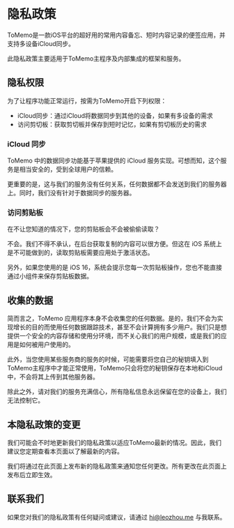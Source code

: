 # 隐私政策

ToMemo是一款iOS平台的超好用的常用内容备忘、短时内容记录的便签应用，并支持多设备iCloud同步。

此隐私政策主要适用于ToMemo主程序及内部集成的框架和服务。

## 隐私权限
为了让程序功能正常运行，按需为ToMemo开启下列权限：
- iCloud同步：通过iCloud将数据同步到其他的设备，如果有多设备的需求
- 访问剪切板：获取剪切板并保存到短时记忆，如果有剪切板历史的需求

### iCloud 同步

ToMemo 中的数据同步功能基于苹果提供的 iCloud 服务实现。可想而知，这个服务是相当安全的，受到全球用户的信赖。

更重要的是，这与我们的服务没有任何关系，任何数据都不会发送到我们的服务器上。同时，我们没有针对于数据同步的服务器。

### 访问剪贴板

在不让您知道的情况下，您的剪贴板会不会被偷偷读取？

不会。我们不得不承认，在后台获取复制的内容可以很方便。但这在 iOS 系统上是不可能做到的，读取剪贴板需要应用处于激活状态。

另外，如果您使用的是 iOS 16，系统会提示您每一次剪贴板操作，您也不能直接通过小组件来保存剪贴板数据。

## 收集的数据
简而言之，ToMemo 应用程序本身不会收集您的任何数据。是的，我们不会为实现增长的目的而使用任何数据跟踪技术，甚至不会计算拥有多少用户。我们只是想提供一个安全的内容存储和使用分环境，而不关心我们的用户规模，或是我们的应用是如何被用户使用的。

此外，当您使用某些服务商的服务的时候，可能需要将您自己的秘钥填入到ToMemo主程序中才能正常使用，ToMemo只会将您的秘钥保存在本地和iCloud中，不会将其上传到其他服务器。

除此之外，请对我们的服务充满信心，所有隐私信息永远保留在您的设备上，我们无法控制它。

## 本隐私政策的变更
我们可能会不时地更新我们的隐私政策以适应ToMemo最新的情况。因此，我们建议您定期查看本页面以了解最新的内容。

我们将通过在此页面上发布新的隐私政策来通知您任何更改。所有更改在此页面上发布后立即生效。

## 联系我们
如果您对我们的隐私政策有任何疑问或建议，请通过 [hi@leozhou.me](mailto:hi@leozhou.me) 与我联系。